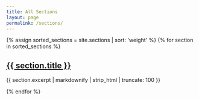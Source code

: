 ```yaml
---
title: All Sections
layout: page
permalink: /sections/
---
```


<div class="container pt-6 pb-6 pb-md-10">
  <div class="row justify-content-start">
    {% assign sorted_sections = site.sections | sort: 'weight' %}
    {% for section in sorted_sections %}
      <div class="col-12 col-md-4 mb-4">
        <div class="service service-summary">
          <div class="service-content">
            <h2 class="service-title">
              <a href="{{ section.url | relative_url }}">{{ section.title }}</a>
            </h2>
            <p>{{ section.excerpt | markdownify | strip_html | truncate: 100 }}</p>
          </div>
        </div>
      </div>
    {% endfor %}
  </div>
</div>
